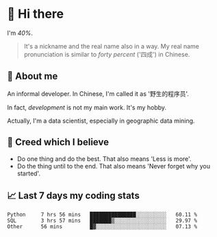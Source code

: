 # 👋 Hi there

I'm *40%*.

> It's a nickname and the real name also in a way.
> My real name pronunciation is similar to *forty percent* ('四成') in Chinese.

## :speech_balloon: About me

An informal developer. In Chinese, I'm called it as '野生的程序员'.

In fact, _development_ is not my main work. It's my hobby.

Actually, I'm a data scientist, especially in geographic data mining.

## :see_no_evil: Creed which I believe

- Do one thing and do the best. That also means 'Less is more'.
- Do the thing until to the end. That also means 'Never forget why you started'.

## :chart_with_upwards_trend: Last 7 days my coding stats

<!--START_SECTION:waka-->

```text
Python     7 hrs 56 mins   ███████████████░░░░░░░░░░   60.11 %
SQL        3 hrs 57 mins   ███████▒░░░░░░░░░░░░░░░░░   29.97 %
Other      56 mins         █▓░░░░░░░░░░░░░░░░░░░░░░░   07.13 %
```

<!--END_SECTION:waka-->
